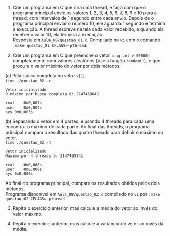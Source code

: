1. Crie um programa em C que cria uma thread, e faça com que o programa principal envie os valores 1, 2, 3, 4, 5, 6, 7, 8, 9 e 10 para a thread, com intervalos de 1 segundo entre cada envio. Depois de o programa principal enviar o número 10, ele aguarda 1 segundo e termina a execução. A thread escreve na tela cada valor recebido, e quando ela receber o valor 10, ela termina a execução.  
Resposta em `Aula_08/questao_01.c`. Compilado no `vi` com o comando 
`:make questao_01 CFLAGS=-pthread`.

2. Crie um programa em C que preenche o vetor `long int v[50000]` completamente com valores aleatórios (use a função `random()`), e que procura o valor máximo do vetor por dois métodos:

(a) Pela busca completa no vetor `v[]`;  
`time ./questao_02 -c`  
```
Vetor inicializado
O máximo por busca completa é: 2147469841

real	0m0,007s
user	0m0,004s
sys	0m0,003s
```

(b) Separando o vetor em 4 partes, e usando 4 threads para cada uma encontrar o máximo de cada parte. Ao final das threads, o programa principal compara o resultado das quatro threads para definir o máximo do vetor.  
`time ./questao_02 -t`  
```
Vetor inicializado
Máximo por 4 threads é: 2147469841

real	0m0,006s
user	0m0,006s
sys	0m0,000s
```

Ao final do programa principal, compare os resultados obtidos pelos dois métodos.  
Programa disponível em `Aula_08/questao_02.c` compilado no `vi` por 
`:make questao_02 CFLAGS=-pthread`

3. Repita o exercício anterior, mas calcule a média do vetor ao invés do valor máximo.

4. Repita o exercício anterior, mas calcule a variância do vetor ao invés da média.
